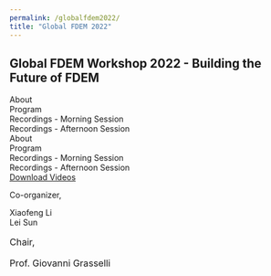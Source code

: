 ```yaml
---
permalink: /globalfdem2022/
title: "Global FDEM 2022"
---
```



<html lang="en-US">































<body data-rsssl=1 class="page-template-default page page-id-3842 page-parent wp-custom-logo ehf-footer ehf-template-science-lite-CHILD2-TEST ehf-stylesheet-science-lite-CHILD2-TEST author-hidden comment-hidden elementor-default elementor-kit-15 elementor-page elementor-page-3842">


<!-- start preloader -->
<!-- / end preloader -->


<div class="site-main">
<div id="page" class="site "> 
	<div class="sciencexlite-content-area">
		<div class="container">
			<div class="row">
			    <div class="col-lg-12">				
<article id="post-3842" class="post-3842 page type-page status-publish hentry">
	<div class="entry-content">
				<div data-elementor-type="wp-page" data-elementor-id="3842" class="elementor elementor-3842">
									<section class="has_eae_slider elementor-section elementor-top-section elementor-element elementor-element-48327b9 elementor-section-boxed elementor-section-height-default elementor-section-height-default" data-id="48327b9" data-element_type="section">
						<div class="elementor-container elementor-column-gap-default">
					<div class="has_eae_slider elementor-column elementor-col-100 elementor-top-column elementor-element elementor-element-bfa74cb" data-id="bfa74cb" data-element_type="column">
			<div class="elementor-widget-wrap elementor-element-populated">
								<div class="elementor-element elementor-element-f9b9ecd elementor-widget elementor-widget-heading" data-id="f9b9ecd" data-element_type="widget" data-widget_type="heading.default">
				<div class="elementor-widget-container">
			<h2 class="elementor-heading-title elementor-size-large">Global FDEM Workshop 2022 - Building the Future of FDEM</h2>		</div>
				</div>
					</div>
		</div>
							</div>
		</section>
				<section class="has_eae_slider elementor-section elementor-top-section elementor-element elementor-element-2209337 elementor-section-boxed elementor-section-height-default elementor-section-height-default" data-id="2209337" data-element_type="section">
						<div class="elementor-container elementor-column-gap-default">
					<div class="has_eae_slider elementor-column elementor-col-100 elementor-top-column elementor-element elementor-element-a2a4a42" data-id="a2a4a42" data-element_type="column">
			<div class="elementor-widget-wrap elementor-element-populated">
								<div class="elementor-element elementor-element-9db5b42 elementor-tabs-view-vertical elementor-widget elementor-widget-tabs" data-id="9db5b42" data-element_type="widget" data-widget_type="tabs.default">
				<div class="elementor-widget-container">
					<div class="elementor-tabs">
			<div class="elementor-tabs-wrapper" role="tablist" >
									<div id="elementor-tab-title-1651" class="elementor-tab-title elementor-tab-desktop-title" aria-selected="true" data-tab="1" role="tab" tabindex="0" aria-controls="elementor-tab-content-1651" aria-expanded="false">About</div>
									<div id="elementor-tab-title-1652" class="elementor-tab-title elementor-tab-desktop-title" aria-selected="false" data-tab="2" role="tab" tabindex="-1" aria-controls="elementor-tab-content-1652" aria-expanded="false">Program</div>
									<div id="elementor-tab-title-1653" class="elementor-tab-title elementor-tab-desktop-title" aria-selected="false" data-tab="3" role="tab" tabindex="-1" aria-controls="elementor-tab-content-1653" aria-expanded="false">Recordings - Morning Session</div>
									<div id="elementor-tab-title-1654" class="elementor-tab-title elementor-tab-desktop-title" aria-selected="false" data-tab="4" role="tab" tabindex="-1" aria-controls="elementor-tab-content-1654" aria-expanded="false">Recordings - Afternoon Session</div>
							</div>
			<div class="elementor-tabs-content-wrapper" role="tablist" aria-orientation="vertical">
									<div class="elementor-tab-title elementor-tab-mobile-title" aria-selected="true" data-tab="1" role="tab" tabindex="0" aria-controls="elementor-tab-content-1651" aria-expanded="false">About</div>
					<div id="elementor-tab-content-1651" class="elementor-tab-content elementor-clearfix" data-tab="1" role="tabpanel" aria-labelledby="elementor-tab-title-1651" tabindex="0" hidden="false"><h3><strong>Welcome Message</strong></h3><p>A workshop designed to bring the evolution of the finite-discrete element method (FEDM) from its beginnings to the latest advancements in this space, all while bridging the gap between industry and academia.</p><p>We will be hosting a series of presentations from leading global FDEM experts covering aspects related hydraulic fracturing in unconventional reservoirs, slope stability in mining, blast modeling, tunneling stability, CCUS, and nuclear storage.</p><p style="margin: 0in;"><span style="font-size: 12.0pt;">All workshop presenters and attendees will also have the opportunity to submit a contribution to a featured journal issue on FDEM that will be published on JRMGE in 2023.</span></p><p style="margin: 0in; -webkit-font-smoothing: antialiased; box-sizing: border-box;"><span style="-webkit-font-smoothing: antialiased; box-sizing: border-box;"><span style="font-size: 12.0pt;"><a style="-webkit-font-smoothing: antialiased; box-sizing: border-box;" title="http://www.jrmge.cn/newscontent-4-135.html" href="https://can01.safelinks.protection.outlook.com/?url=http%3A%2F%2Fwww.jrmge.cn%2Fnewscontent-4-135.html&amp;data=05%7C01%7Caly.abdelaziz%40mail.utoronto.ca%7Ce47608b41833443ed14608dada14d7ad%7C78aac2262f034b4d9037b46d56c55210%7C0%7C0%7C638062080756938392%7CUnknown%7CTWFpbGZsb3d8eyJWIjoiMC4wLjAwMDAiLCJQIjoiV2luMzIiLCJBTiI6Ik1haWwiLCJXVCI6Mn0%3D%7C3000%7C%7C%7C&amp;sdata=Oh0RH6dhnyvj8FSmseOINJH2s7NA4MDh2plaaDijoKw%3D&amp;reserved=0" target="_blank" rel="noopener">http://www.jrmge.cn/newscontent-4-135.html</a></span></span></p></div>
									<div class="elementor-tab-title elementor-tab-mobile-title" aria-selected="false" data-tab="2" role="tab" tabindex="-1" aria-controls="elementor-tab-content-1652" aria-expanded="false">Program</div>
					<div id="elementor-tab-content-1652" class="elementor-tab-content elementor-clearfix" data-tab="2" role="tabpanel" aria-labelledby="elementor-tab-title-1652" tabindex="0" hidden="hidden"><table>
<tbody>
<tr>
<td width="366">Chair Opening Remarks

<strong>Giovanni GRASSELLI &#8211; </strong>University of Toronto</td>
</tr>
<tr>
<td width="366">FDEM: A Historical Perspective

<strong>Antonio MUNJIZA &#8211; </strong>University of Split</td>
</tr>
<tr>
<td width="366">HOSS Development and Applications

<strong>Esteban ROUGIER, Earl KNIGHT &#8211; </strong>Los Alamos National Laboratory</td>
</tr>
<tr>
<td width="366">Y-HFDEM IDE2D/3D – a unique implementation of the combined finite-discrete element method based on GPGPU parallelisation for modelling dynamic fracture of rocks

<strong>Hongyuan LIU, Daisuke FUKUDA &#8211; </strong>University of Tasmania, Hokkaido University</td>
</tr>
<tr>
<td width="366">FDEM GPU Parallel Multiphysics Fracture Analysis Software MultiFracS

<strong>Chengzeng YAN &#8211; </strong>China University of Geosciences, Wuhan</td>
</tr>
<tr>
<td width="366">FDEM modelling in rock mechanics – From academia to industry

<strong>Omid MAHABADI, Andrea LISJAK &#8211; </strong>Geomechanica</td>
</tr>
<tr>
<td width="366">OpenFDEM: a novel object-oriented FDEM kernel for solving multiscale, multiphase and multiphysics problems in rock engineering

<strong>Xiaofeng LI &#8211; </strong>University of Toronto</td>
</tr>
<tr>
<td width="366">Algorithm Aspects of the Combined Finite-Discrete Element Method: An Overview

<strong>Zhou (Alex) LEI &#8211; </strong>Los Alamos National Laboratory</td>
</tr>
<tr>
<td width="366">A fully coupled cryogenic thermo-hydro-mechanical (THM) model for frozen medium: theory and implementation in FDEM

<strong>Lei SUN &#8211; </strong>University of Toronto</td>
</tr>
<tr>
<td width="366">Large deformation process and combined support methods of soft rock tunnel induced by fragment and swelling under high in-situ stresses: an FDEM modelling

<strong>Quansheng LIU &#8211; </strong>Wuhan University</td>
</tr>
<tr>
<td width="366">Chair Closing Remarks

<strong>Giovanni GRASSELLI &#8211; </strong>University of Toronto</td>
</tr>
</tbody>
</table>
<h4 align="center"><a href="https://geogroup.utoronto.ca/wp-content/uploads/2023-Agenda-of-FDEM-2023-University-of-Toronto_V01.pdf" target="_blank" rel="noopener">Download the program and the bios of the speakers here.</a></h4></div>
									<div class="elementor-tab-title elementor-tab-mobile-title" aria-selected="false" data-tab="3" role="tab" tabindex="-1" aria-controls="elementor-tab-content-1653" aria-expanded="false">Recordings - Morning Session</div>
					<div id="elementor-tab-content-1653" class="elementor-tab-content elementor-clearfix" data-tab="3" role="tabpanel" aria-labelledby="elementor-tab-title-1653" tabindex="0" hidden="hidden"><center><strong>Giovanni GRASSELLI</strong> &#8211; Chair Opening Remarks</center><iframe title="Giovanni GRASSELLI" src="https://www.youtube.com/embed/tHHP09UyaRU" width="560" height="315" frameborder="0" allowfullscreen="allowfullscreen"></iframe>
<br>
<br>
<center><strong>Antonio MUNJIZA</strong> &#8211; FDEM: A Historical Perspective</center><iframe loading="lazy" title="Antonio MUNJIZA" src="https://www.youtube.com/embed/rw-Hgv9uxyk" width="560" height="315" frameborder="0" allowfullscreen="allowfullscreen"></iframe>
<br>
<br>
<center><strong>Esteban ROUGIER</strong> &#8211; HOSS Development and Applications</center><iframe loading="lazy" title="Esteban ROUGIER" src="https://www.youtube.com/embed/iRid9M1WCyU" width="560" height="315" frameborder="0" allowfullscreen="allowfullscreen"></iframe>
<br>
<br>
<center><strong>Hongyuan LIU</strong> &#8211; Y-HFDEM IDE2D/3D – a unique implementation of the combined finite-discrete element method based on GPGPU parallelisation for modelling dynamic fracture of rocks</center><iframe loading="lazy" title="Hongyuan LIU" src="https://www.youtube.com/embed/KpS_FGKi6jg" width="560" height="315" frameborder="0" allowfullscreen="allowfullscreen"></iframe>
<br>
<br>
<center><strong>Chengzeng YAN</strong> &#8211; FDEM GPU Parallel Multiphysics Fracture Analysis Software MultiFracS</center><iframe loading="lazy" title="Chengzeng YAN" src="https://www.youtube.com/embed/S-zG5VqtN4U" width="560" height="315" frameborder="0" allowfullscreen="allowfullscreen"></iframe>
<br>
<br>
<center><strong>Omid MAHABADI</strong> &#8211; FDEM modelling in rock mechanics – From academia to industry</center><iframe loading="lazy" title="Omid MAHABADI" src="https://www.youtube.com/embed/rkJS5JF9-ZM" width="560" height="315" frameborder="0" allowfullscreen="allowfullscreen"></iframe></div>
									<div class="elementor-tab-title elementor-tab-mobile-title" aria-selected="false" data-tab="4" role="tab" tabindex="-1" aria-controls="elementor-tab-content-1654" aria-expanded="false">Recordings - Afternoon Session</div>
					<div id="elementor-tab-content-1654" class="elementor-tab-content elementor-clearfix" data-tab="4" role="tabpanel" aria-labelledby="elementor-tab-title-1654" tabindex="0" hidden="hidden"><center><strong>Xiaofeng LI</strong> &#8211; OpenFDEM: a novel object-oriented FDEM kernel for solving multiscale, multiphase and multiphysics problems in rock engineering</center><iframe loading="lazy" title="Xiaofeng LI" src="https://www.youtube.com/embed/ExK0msz5Nn4" width="560" height="315" frameborder="0" allowfullscreen="allowfullscreen"></iframe>
<br>
<br>
<center><strong>Zhou (Alex) LEI</strong> &#8211; Algorithm Aspects of the Combined Finite-Discrete Element Method: An Overview</center><iframe loading="lazy" title="Zhou (Alex) LEI" src="https://www.youtube.com/embed/ie-fxV0ZRSs" width="560" height="315" frameborder="0" allowfullscreen="allowfullscreen"></iframe>
<br>
<br>
<center><strong>Lei Sun</strong> &#8211; A fully coupled cryogenic thermo-hydro-mechanical (THM) model for frozen medium: theory and implementation in FDEM</center><iframe loading="lazy" title="Lei SUN" src="https://www.youtube.com/embed/Y36dGBa75oo" width="560" height="315" frameborder="0" allowfullscreen="allowfullscreen"></iframe>
<br>
<br>
<center><strong>Quansheng LIU</strong> &#8211; Large deformation process and combined support methods of soft rock tunnel induced by fragment and swelling under high in-situ stresses: an FDEM modelling</center><iframe loading="lazy" title="Quansheng LIU" src="https://www.youtube.com/embed/OixSjclumcY" width="560" height="315" frameborder="0" allowfullscreen="allowfullscreen"></iframe></div>
							</div>
		</div>
				</div>
				</div>
					</div>
		</div>
							</div>
		</section>
				<section class="has_eae_slider elementor-section elementor-top-section elementor-element elementor-element-84d8785 elementor-section-boxed elementor-section-height-default elementor-section-height-default" data-id="84d8785" data-element_type="section">
						<div class="elementor-container elementor-column-gap-default">
					<div class="has_eae_slider elementor-column elementor-col-33 elementor-top-column elementor-element elementor-element-28434d5" data-id="28434d5" data-element_type="column">
			<div class="elementor-widget-wrap elementor-element-populated">
								<div class="elementor-element elementor-element-515947d elementor-align-center elementor-widget elementor-widget-button" data-id="515947d" data-element_type="widget" data-widget_type="button.default">
				<div class="elementor-widget-container">
					<div class="elementor-button-wrapper">
			<a class="elementor-button elementor-button-link elementor-size-lg" href="https://geogroup.utoronto.ca/global-fdem-2022/global-fdem-2022-download-page">
						<span class="elementor-button-content-wrapper">
						<span class="elementor-button-text">Download Videos</span>
		</span>
					</a>
		</div>
				</div>
				</div>
					</div>
		</div>
				<div class="has_eae_slider elementor-column elementor-col-33 elementor-top-column elementor-element elementor-element-ec0bde8" data-id="ec0bde8" data-element_type="column">
			<div class="elementor-widget-wrap elementor-element-populated">
								<div class="elementor-element elementor-element-2f060af elementor-widget elementor-widget-text-editor" data-id="2f060af" data-element_type="widget" data-widget_type="text-editor.default">
				<div class="elementor-widget-container">
							<p>Co-organizer,</p><p>Xiaofeng Li<br />Lei Sun</p>						</div>
				</div>
					</div>
		</div>
				<div class="has_eae_slider elementor-column elementor-col-33 elementor-top-column elementor-element elementor-element-896af1f" data-id="896af1f" data-element_type="column">
			<div class="elementor-widget-wrap elementor-element-populated">
								<div class="elementor-element elementor-element-4c29d57 elementor-widget elementor-widget-text-editor" data-id="4c29d57" data-element_type="widget" data-widget_type="text-editor.default">
				<div class="elementor-widget-container">
							<p style="font-size: 16.184px;" align="left">Chair,</p><p style="font-size: 16.184px;">Prof. Giovanni Grasselli</p>						</div>
				</div>
					</div>
		</div>
							</div>
		</section>
							</div>
			</div><!-- .entry-content -->

</article><!-- #post-3842 -->
				</div>
			</div>
        </div>
	</div>
	</div><!-- #page -->
	
</body>
</html> 

<!--
Performance optimized by W3 Total Cache. Learn more: https://www.boldgrid.com/w3-total-cache/

Page Caching using disk: enhanced 

Served from: geogroup.utoronto.ca @ 2023-08-06 06:11:01 by W3 Total Cache
-->